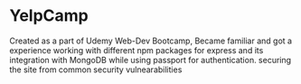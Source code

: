 # YelpCamp
Created as a part of Udemy Web-Dev Bootcamp, Became familiar and got a experience working with different npm packages for express and its integration with MongoDB while using passport for authentication. securing the site from common security vulnearabilities
